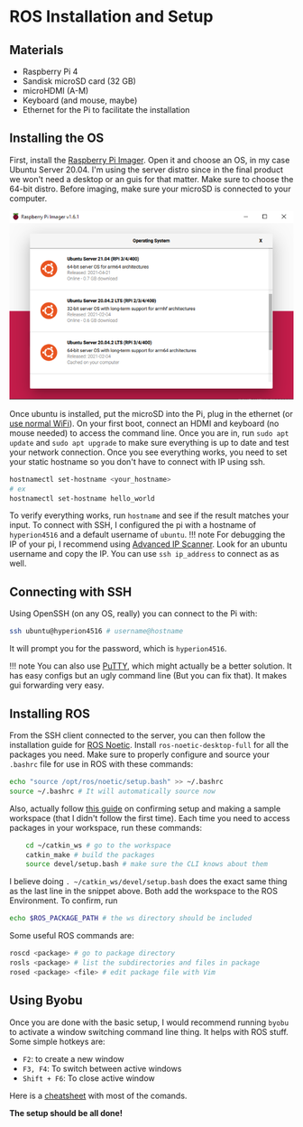 # ROS Installation and Setup

## Materials
- Raspberry Pi 4
- Sandisk microSD card (32 GB)
- microHDMI (A-M)
- Keyboard (and mouse, maybe)
- Ethernet for the Pi to facilitate the installation

## Installing the OS
First, install the [Raspberry Pi Imager](https://www.raspberrypi.org/software/). Open it and choose an OS, in my case Ubuntu Server 20.04. I'm using the server distro since in the final product we won't need a desktop or an guis for that matter. Make sure to choose the 64-bit distro. Before imaging, make sure your microSD is connected to your computer.

![rpi imager](img/Raspi_Imager.png)

Once ubuntu is installed, put the microSD into the Pi, plug in the ethernet (or [use normal WiFi](https://ubuntu.com/tutorials/how-to-install-ubuntu-on-your-raspberry-pi#3-wifi-or-ethernet)). On your first boot, connect an HDMI and keyboard (no mouse needed) to access the command line. Once you are in, run `sudo apt update` and `sudo apt upgrade` to make sure everything is up to date and test your network connection. Once you see everything works, you need to set your static hostname so you don't have to connect with IP using ssh. 
```bash
hostnamectl set-hostname <your_hostname>
# ex
hostnamectl set-hostname hello_world
```
To verify everything works, run `hostname` and see if the result matches your input. To connect with SSH, I configured the pi with a hostname of `hyperion4516` and a default username of `ubuntu`. 
!!! note 
    For debugging the IP of your pi, I recommend using [Advanced IP Scanner](https://www.advanced-ip-scanner.com/). Look for an ubuntu username and copy the IP. You can use `ssh ip_address` to connect as as well.

## Connecting with SSH

Using OpenSSH (on any OS, really) you can connect to the Pi with:
```bash
ssh ubuntu@hyperion4516 # username@hostname
```
It will prompt you for the password, which is `hyperion4516`.

!!! note
    You can also use [PuTTY](https://putty.en.softonic.com/), which might actually be a better solution. It has easy configs but an ugly command line (But you can fix that). It makes gui forwarding very easy.

## Installing ROS

From the SSH client connected to the server, you can then follow the installation guide for [ROS Noetic](http://wiki.ros.org/noetic/Installation/Ubuntu). Install `ros-noetic-desktop-full` for all the packages you need. Make sure to properly configure and source your `.bashrc`	 file for use in ROS with these commands:
```bash
echo "source /opt/ros/noetic/setup.bash" >> ~/.bashrc
source ~/.bashrc # It will automatically source now
```
Also, actually follow [this guide](https://wiki.ros.org/ROS/Tutorials/InstallingandConfiguringROSEnvironment) on confirming setup and making a sample workspace (that I didn't follow the first time). Each time you need to access packages in your workspace, run these commands:
```bash
    cd ~/catkin_ws # go to the workspace
    catkin_make # build the packages
    source devel/setup.bash # make sure the CLI knows about them
```
I believe doing `. ~/catkin_ws/devel/setup.bash` does the exact same thing as the last line in the snippet above. Both add the workspace to the ROS Environment. To confirm, run
```bash
echo $ROS_PACKAGE_PATH # the ws directory should be included
```
Some useful ROS commands are:
```bash
roscd <package> # go to package directory
rosls <package> # list the subdirectories and files in package
rosed <package> <file> # edit package file with Vim
```

## Using Byobu

Once you are done with the basic setup, I would recommend running `byobu` to activate a window switching command line thing. It helps with ROS stuff. Some simple hotkeys are:

-  `F2`: to create a new window
- `F3, F4`: To switch between active windows
- `Shift + F6`: To close active window

Here is a  [cheatsheet](https://www.linuxsecrets.com/3326-byobu-commands) with most of the comands.

**The setup should be all done!**